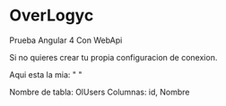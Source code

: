 # OverLogyc
Prueba Angular 4 Con WebApi 

Si no quieres crear tu propia configuracion de conexion. 

Aqui esta la mia:
 " <connectionStrings>
 <add name="MyConnection" connectionString="Server=.;Database=OverLogyUsuarios;Trusted_Connection=True;" providerName="System.Data.SqlClient" ></add>
  </connectionStrings> "
  
  Nombre de tabla: OlUsers
  Columnas: id, Nombre
